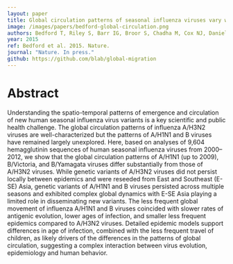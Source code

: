 ```yaml
---
layout: paper
title: Global circulation patterns of seasonal influenza viruses vary with antigenic drift
image: /images/papers/bedford-global-circulation.png
authors: Bedford T, Riley S, Barr IG, Broor S, Chadha M, Cox NJ, Daniels RS, Gunasekaran CP, Hurt AC, Kelso A, Klimov A, Lewis NS, Li X, McCauley JW, Odagiri T, Potdar V, Rambaut A, Shu Y, Skepner E, Smith DJ, Suchard MA, Tashiro M, Wang D, Xu X, Lemey P, Russell CA.
year: 2015
ref: Bedford et al. 2015. Nature.
journal: "Nature. In press."
github: https://github.com/blab/global-migration
---
```


# Abstract

Understanding the spatio-temporal patterns of emergence and circulation of new human seasonal influenza virus variants is a key scientific and public health challenge. The global circulation patterns of influenza A/H3N2 viruses are well-characterized but the patterns of A/H1N1 and B viruses have remained largely unexplored. Here, based on analyses of 9,604 hemagglutinin sequences of human seasonal influenza viruses from 2000–2012, we show that the global circulation patterns of A/H1N1 (up to 2009), B/Victoria, and B/Yamagata viruses differ substantially from those of A/H3N2 viruses. While genetic variants of A/H3N2 viruses did not persist locally between epidemics and were reseeded from East and Southeast (E-SE) Asia, genetic variants of A/H1N1 and B viruses persisted across multiple seasons and exhibited complex global dynamics with E-SE Asia playing a limited role in disseminating new variants. The less frequent global movement of influenza A/H1N1 and B viruses coincided with slower rates of antigenic evolution, lower ages of infection, and smaller less frequent epidemics compared to A/H3N2 viruses. Detailed epidemic models support differences in age of infection, combined with the less frequent travel of children, as likely drivers of the differences in the patterns of global circulation, suggesting a complex interaction between virus evolution, epidemiology and human behavior.
